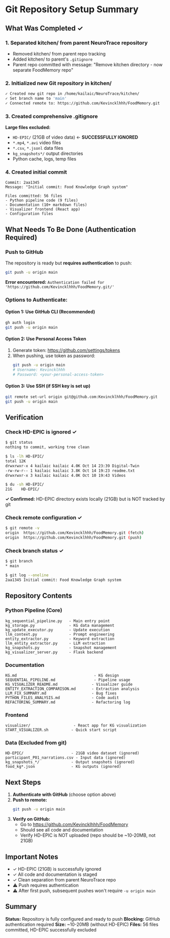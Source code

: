 # Git Repository Setup Summary

## What Was Completed ✓

### 1. Separated kitchen/ from parent NeuroTrace repository
- Removed kitchen/ from parent repo tracking
- Added kitchen/ to parent's `.gitignore`
- Parent repo committed with message: "Remove kitchen directory - now separate FoodMemory repo"

### 2. Initialized new Git repository in kitchen/
```bash
✓ Created new git repo in /home/kailaic/NeuroTrace/kitchen/
✓ Set branch name to 'main'
✓ Connected remote to: https://github.com/Kevincklhhh/FoodMemory.git
```

### 3. Created comprehensive .gitignore
**Large files excluded:**
- `HD-EPIC/` (21GB of video data) ← **SUCCESSFULLY IGNORED**
- `*.mp4`, `*.avi` video files
- `*.csv`, `*.jsonl` data files
- `kg_snapshots*/` output directories
- Python cache, logs, temp files

### 4. Created initial commit
```
Commit: 2aa1345
Message: "Initial commit: Food Knowledge Graph system"

Files committed: 56 files
- Python pipeline code (9 files)
- Documentation (10+ markdown files)
- Visualizer frontend (React app)
- Configuration files
```

## What Needs To Be Done (Authentication Required)

### Push to GitHub

The repository is ready but **requires authentication** to push:

```bash
git push -u origin main
```

**Error encountered:** `Authentication failed for 'https://github.com/Kevincklhhh/FoodMemory.git/'`

### Options to Authenticate:

#### Option 1: Use GitHub CLI (Recommended)
```bash
gh auth login
git push -u origin main
```

#### Option 2: Use Personal Access Token
1. Generate token: https://github.com/settings/tokens
2. When pushing, use token as password:
   ```bash
   git push -u origin main
   # Username: Kevincklhhh
   # Password: <your-personal-access-token>
   ```

#### Option 3: Use SSH (if SSH key is set up)
```bash
git remote set-url origin git@github.com:Kevincklhhh/FoodMemory.git
git push -u origin main
```

## Verification

### Check HD-EPIC is ignored ✓
```bash
$ git status
nothing to commit, working tree clean

$ ls -lh HD-EPIC/
total 12K
drwxrwxr-x 4 kailaic kailaic 4.0K Oct 14 23:39 Digital-Twin
-rw-rw-r-- 1 kailaic kailaic 3.8K Oct 14 19:23 readme.txt
drwxrwxr-x 3 kailaic kailaic 4.0K Oct 10 19:43 Videos

$ du -sh HD-EPIC/
21G    HD-EPIC/
```

**✓ Confirmed:** HD-EPIC directory exists locally (21GB) but is NOT tracked by git

### Check remote configuration ✓
```bash
$ git remote -v
origin  https://github.com/Kevincklhhh/FoodMemory.git (fetch)
origin  https://github.com/Kevincklhhh/FoodMemory.git (push)
```

### Check branch status ✓
```bash
$ git branch
* main

$ git log --oneline
2aa1345 Initial commit: Food Knowledge Graph system
```

## Repository Contents

### Python Pipeline (Core)
```
kg_sequential_pipeline.py   - Main entry point
kg_storage.py               - KG data management
kg_update_executor.py       - Update execution
llm_context.py              - Prompt engineering
entity_extractor.py         - Keyword extraction
llm_entity_extractor.py     - LLM extraction
kg_snapshots.py             - Snapshot management
kg_visualizer_server.py     - Flask backend
```

### Documentation
```
KG.md                                  - KG design
SEQUENTIAL_PIPELINE.md                 - Pipeline usage
KG_VISUALIZER_README.md               - Visualizer guide
ENTITY_EXTRACTION_COMPARISON.md       - Extraction analysis
LLM_FIX_SUMMARY.md                    - Bug fixes
PYTHON_FILES_ANALYSIS.md              - Code audit
REFACTORING_SUMMARY.md                - Refactoring log
```

### Frontend
```
visualizer/                   - React app for KG visualization
START_VISUALIZER.sh          - Quick start script
```

### Data (Excluded from git)
```
HD-EPIC/                     - 21GB video dataset (ignored)
participant_P01_narrations.csv - Input data (ignored)
kg_snapshots_*/              - Output snapshots (ignored)
food_kg*.json                - KG outputs (ignored)
```

## Next Steps

1. **Authenticate with GitHub** (choose option above)
2. **Push to remote:**
   ```bash
   git push -u origin main
   ```
3. **Verify on GitHub:**
   - Go to https://github.com/Kevincklhhh/FoodMemory
   - Should see all code and documentation
   - Verify HD-EPIC is NOT uploaded (repo should be ~10-20MB, not 21GB)

## Important Notes

- ✓ HD-EPIC (21GB) is successfully ignored
- ✓ All code and documentation is staged
- ✓ Clean separation from parent NeuroTrace repo
- ⚠️ Push requires authentication
- ⚠️ After first push, subsequent pushes won't require `-u origin main`

## Summary

**Status:** Repository is fully configured and ready to push
**Blocking:** GitHub authentication required
**Size:** ~10-20MB (without HD-EPIC)
**Files:** 56 files committed, HD-EPIC successfully excluded
